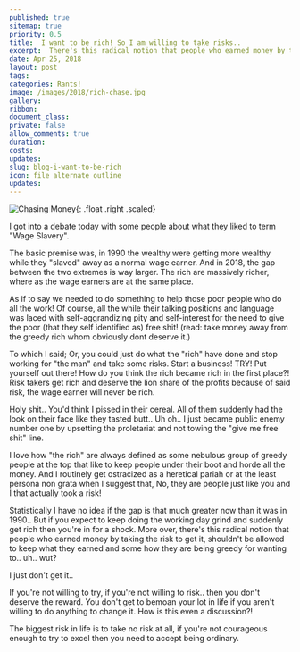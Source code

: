 ```yaml
---
published: true
sitemap: true
priority: 0.5
title:  I want to be rich! So I am willing to take risks..
excerpt:  There's this radical notion that people who earned money by taking the risk to get it, shouldn't be allowed to keep what they earned and some how they are being greedy for wanting to.. uh.. wut?
date: Apr 25, 2018
layout: post
tags:
categories: Rants!
image: /images/2018/rich-chase.jpg
gallery:
ribbon:
document_class:
private: false
allow_comments: true
duration:
costs:
updates:
slug: blog-i-want-to-be-rich
icon: file alternate outline
updates: 
---
```



![Chasing Money](/images/2018/rich-chase.jpg){: .float .right .scaled}

I got into a debate today with some people about what they liked to term "Wage Slavery".

The basic premise was, in 1990 the wealthy were getting more wealthy while they "slaved" away as a normal wage earner.   And in 2018, the gap between the two extremes is way larger.  The rich are massively richer, where as the wage earners are at the same place.   
 
As if to say we needed to do something to help those poor people who do all the work!  Of course, all the while their talking positions and language was laced with self-aggrandizing pity and self-interest for the need to give the poor (that they self identified as) free shit! (read: take money away from the greedy rich whom obviously dont deserve it.)

To which I said;  Or, you could just do what the "rich" have done and stop working for "the man" and take some risks.  Start a business!  TRY!  Put yourself out there!  How do you think the rich became rich in the first place?!  Risk takers get rich and deserve the lion share of the profits because of said risk, the wage earner will never be rich.

Holy shit.. You'd think I pissed in their cereal.  All of them suddenly had the look on their face like they tasted butt.. Uh oh.. I just became public enemy number one by upsetting the proletariat and not towing the "give me free shit" line.

I love how "the rich" are always defined as some nebulous group of greedy people at the top that like to keep people under their boot and horde all the money.  And I routinely get ostracized as a heretical pariah or at the least persona non grata when I suggest that, No, they are people just like you and I that actually took a risk!  

Statistically I have no idea if the gap is that much greater now than it was in 1990..  But if you expect to keep doing the working day grind and suddenly get rich then you're in for a shock.  More over, there's this radical notion that people who earned money by taking the risk to get it, shouldn't be allowed to keep what they earned and some how they are being greedy for wanting to.. uh.. wut?

I just don't get it.. 

If you're not willing to try, if you're not willing to risk.. then you don't deserve the reward.  You don't get to bemoan your lot in life if you aren't willing to do anything to change it.   How is this even a discussion?!  

The biggest risk in life is to take no risk at all, if you're not courageous enough to try to excel then you need to accept being ordinary.

